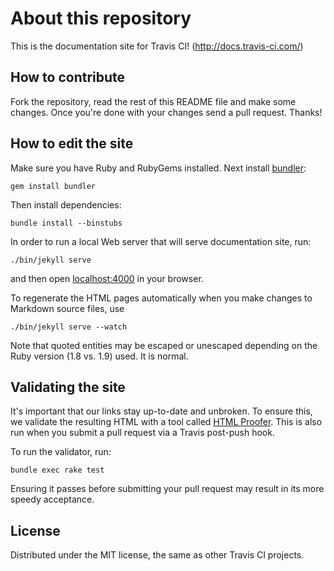 # About this repository #

This is the documentation site for Travis CI! (http://docs.travis-ci.com/)

## How to contribute

Fork the repository, read the rest of this README file and make some changes.
Once you're done with your changes send a pull request. Thanks!

## How to edit the site

Make sure you have Ruby and RubyGems installed. Next install
[bundler](http://bundler.io/):

    gem install bundler

Then install dependencies:

    bundle install --binstubs

In order to run a local Web server that will serve documentation site, run:

    ./bin/jekyll serve

and then open [localhost:4000](http://localhost:4000/) in your browser.

To regenerate the HTML pages automatically when you make changes to Markdown source files, use

    ./bin/jekyll serve --watch

Note that quoted entities may be escaped or unescaped depending on the Ruby
version (1.8 vs. 1.9) used. It is normal.

## Validating the site

It's important that our links stay up-to-date and unbroken. To ensure this,
we validate the resulting HTML with a tool called [HTML
Proofer](https://github.com/gjtorikian/html-proofer). This is also run when
you submit a pull request via a Travis post-push hook.

To run the validator, run:

    bundle exec rake test

Ensuring it passes before submitting your pull request may result in its
more speedy acceptance.

## License

Distributed under the MIT license, the same as other Travis CI projects.
